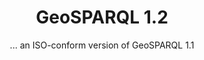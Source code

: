 ---
layout: standardpage
title: GeoSPARQL 1.2
subtitle: "... an ISO-conform version of GeoSPARQL 1.1"
identifier: geosparql12
branch: geosparql-1.2
permalink: /geosparql12/
---